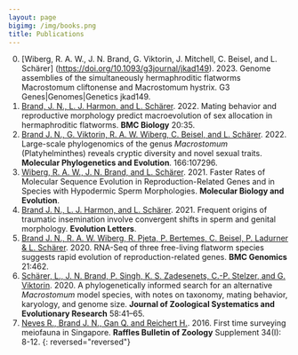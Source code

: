 ```yaml
---
layout: page
bigimg: /img/books.png	
title: Publications
---
```

0. [Wiberg, R. A. W., J. N. Brand, G. Viktorin, J. Mitchell, C. Beisel, and L. Schärer] (https://doi.org/10.1093/g3journal/jkad149). 2023. Genome assemblies of the simultaneously hermaphroditic flatworms Macrostomum cliftonense and Macrostomum hystrix. G3 Genes|Genomes|Genetics jkad149.
0. [Brand, J. N., L. J. Harmon, and L. Schärer](/papers/brand2022.pdf). 2022. Mating behavior and reproductive morphology predict macroevolution of sex allocation in hermaphroditic flatworms. **BMC Biology** 20:35.
0. [Brand J. N., G. Viktorin, R. A. W. Wiberg, C. Beisel, and L. Schärer](/papers/brand2022b.pdf). 2022. Large-scale phylogenomics of the genus *Macrostomum* (Platyhelminthes) reveals cryptic diversity and novel sexual traits. **Molecular Phylogenetics and Evolution**. 166:107296.
0. [Wiberg, R. A. W., J. N. Brand, and L. Schärer](/papers/wiberg2022.pdf). 2021. Faster Rates of Molecular Sequence Evolution in Reproduction-Related Genes and in Species with Hypodermic Sperm Morphologies. **Molecular Biology and Evolution**.
0. [Brand J. N., L. J. Harmon, and L. Schärer](/papers/brand2021.pdf). 2021. Frequent origins of traumatic insemination involve convergent shifts in sperm and genital morphology. **Evolution Letters**.
0. [Brand J. N., R. A. W. Wiberg, R. Pjeta, P. Bertemes, C. Beisel, P. Ladurner & L. Schärer](/papers/brand2020.pdf). 2020. RNA-Seq of three free-living flatworm species suggests rapid evolution of reproduction-related genes. **BMC Genomics** 21:462.
0. [Schärer, L., J. N. Brand, P. Singh, K. S. Zadesenets, C.-P. Stelzer, and G. Viktorin](/papers/scharer2020.pdf). 2020. A phylogenetically informed search for an alternative *Macrostomum* model species, with notes on taxonomy, mating behavior, karyology, and genome size. **Journal of Zoological Systematics and Evolutionary Research** 58:41–65.
0. [Neves R., Brand J. N., Gan Q. and Reichert H.](/papers/neves2016.pdf). 2016. First time surveying meiofauna in Singapore. **Raffles Bulletin of Zoology** Supplement 34(I): 8-12.
{: reversed="reversed"}
